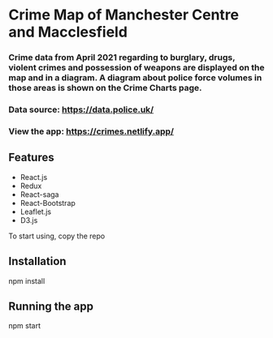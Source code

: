 # Crime Map of Manchester Centre and Macclesfield

### Crime data from April 2021 regarding to burglary, drugs, violent crimes and possession of weapons are displayed on the map and in a diagram. A diagram about police force volumes in those areas is shown on the Crime Charts page.

### Data source: https://data.police.uk/

### View the app: https://crimes.netlify.app/

## Features

- React.js
- Redux
- React-saga
- React-Bootstrap
- Leaflet.js
- D3.js

To start using, copy the repo

## Installation

npm install

## Running the app

npm start
